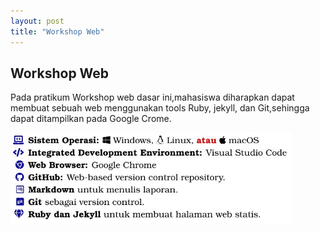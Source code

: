 ```yaml
---
layout: post
title: "Workshop Web"
---
```


## Workshop Web

Pada pratikum Workshop web dasar ini,mahasiswa diharapkan dapat membuat sebuah web menggunakan tools Ruby, jekyll, dan Git,sehingga dapat ditampilkan pada Google Crome.

<img src="/assets/images/wwd.jpg/" style="width: 450px; height: auto;">

